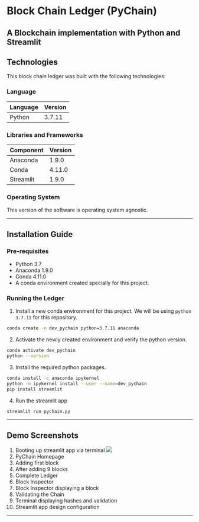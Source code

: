 # Block Chain Ledger (PyChain)
## A Blockchain implementation with Python and Streamlit

## Technologies

This block chain ledger was built with the following technologies:

### Language

| Language | Version |
|----------|---------|
| Python   | 3.7.11  |

### Libraries and Frameworks

| Component | Version |
|-----------|---------|
| Anaconda  | 1.9.0   |
| Conda     | 4.11.0  |
| Streamlit | 1.9.0   |

### Operating System

This version of the software is operating system agnostic.

---
## Installation Guide

### Pre-requisites

- Python 3.7
- Anaconda 1.9.0
- Conda 4.11.0
- A conda environment created specially for this project.

### Running the Ledger

1. Install a new conda environment for this project. We will be using `python 3.7.11` for this repository.

```bash
conda create -n dev_pychain python=3.7.11 anaconda
```

2. Activate the newly created environment and verify the python version.

```bash
conda activate dev_pychain
python --version
```

3. Install the required python packages.

```bash
conda install -c anaconda ipykernel
python -m ipykernel install --user --name=dev_pychain
pip install streamlit
```

4. Run the streamlit app

```bash
streamlit run pychain.py
```

---
## Demo Screenshots

1. Booting up streamlit app via terminal
![](/Users/ashok/berkley/fintech-workspace/18_blockchain_ledger/media/images/01_streamlit_terminal_bootup.png)
2. PyChain Homepage
3. Adding first block
4. After adding 9 blocks
5. Complete Ledger
6. Block Inspector
7. Block Inspector displaying a block
8. Validating the Chain
9. Terminal displaying hashes and validation
10. Streamlit app design configuration

---
